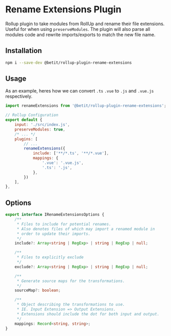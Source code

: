 # Rename Extensions Plugin

Rollup plugin to take modules from RollUp and rename their file extensions. Useful for when using `preserveModules`. The plugin will also parse
all modules code and rewrite imports/exports to match the new file name.

## Installation

```bash
npm i --save-dev @betit/rollup-plugin-rename-extensions
```

## Usage

As an example, heres how we can convert `.ts` `.vue` to `.js` and `.vue.js` respectively.

```js
import renameExtensions from '@betit/rollup-plugin-rename-extensions';

// Rollup Configuration
export default {
    input: './src/index.js',
    preserveModules: true,
    /* ... */
    plugins: [
        // ...
        renameExtensions({
            include: ['**/*.ts', '**/*.vue'],
            mappings: {
                '.vue': '.vue.js',
                '.ts': '.js',
            },
        })
    ],
},
```

## Options

```typescript
export interface IRenameExtensionsOptions {
    /**
     * Files to include for potential renames.
     * Also denotes files of which may import a renamed module in
     * order to update their imports.
     */
    include?: Array<string | RegExp> | string | RegExp | null;

    /**
     * Files to explicitly exclude
     */
    exclude?: Array<string | RegExp> | string | RegExp | null;

    /**
     * Generate source maps for the transformations.
     */
    sourceMap?: boolean;

    /**
     * Object describing the transformations to use.
     * IE. Input Extension => Output Extensions.
     * Extensions should include the dot for both input and output.
     */
    mappings: Record<string, string>;
}
```